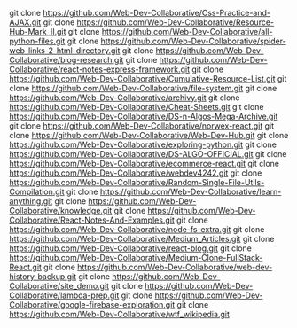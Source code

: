 git clone https://github.com/Web-Dev-Collaborative/Css-Practice-and-AJAX.git
git clone https://github.com/Web-Dev-Collaborative/Resource-Hub-Mark_II.git
git clone https://github.com/Web-Dev-Collaborative/all-python-files.git
git clone https://github.com/Web-Dev-Collaborative/spider-web-links-2-html-directory.git
git clone https://github.com/Web-Dev-Collaborative/blog-research.git
git clone https://github.com/Web-Dev-Collaborative/react-notes-express-framework.git
git clone https://github.com/Web-Dev-Collaborative/Cumulative-Resource-List.git
git clone https://github.com/Web-Dev-Collaborative/file-system.git
git clone https://github.com/Web-Dev-Collaborative/archivy.git
git clone https://github.com/Web-Dev-Collaborative/Cheat-Sheets.git
git clone https://github.com/Web-Dev-Collaborative/DS-n-Algos-Mega-Archive.git
git clone https://github.com/Web-Dev-Collaborative/norwex-react.git
git clone https://github.com/Web-Dev-Collaborative/Web-Dev-Hub.git
git clone https://github.com/Web-Dev-Collaborative/exploring-python.git
git clone https://github.com/Web-Dev-Collaborative/DS-ALGO-OFFICIAL.git
git clone https://github.com/Web-Dev-Collaborative/ecommerce-react.git
git clone https://github.com/Web-Dev-Collaborative/webdev4242.git
git clone https://github.com/Web-Dev-Collaborative/Random-Single-File-Utils-Compilation.git
git clone https://github.com/Web-Dev-Collaborative/learn-anything.git
git clone https://github.com/Web-Dev-Collaborative/knowledge.git
git clone https://github.com/Web-Dev-Collaborative/React-Notes-And-Examples.git
git clone https://github.com/Web-Dev-Collaborative/node-fs-extra.git
git clone https://github.com/Web-Dev-Collaborative/Medium_Articles.git
git clone https://github.com/Web-Dev-Collaborative/react-blog.git
git clone https://github.com/Web-Dev-Collaborative/Medium-Clone-FullStack-React.git
git clone https://github.com/Web-Dev-Collaborative/web-dev-history-backup.git
git clone https://github.com/Web-Dev-Collaborative/site_demo.git
git clone https://github.com/Web-Dev-Collaborative/lambda-prep.git
git clone https://github.com/Web-Dev-Collaborative/google-firebase-exploration.git
git clone https://github.com/Web-Dev-Collaborative/wtf_wikipedia.git